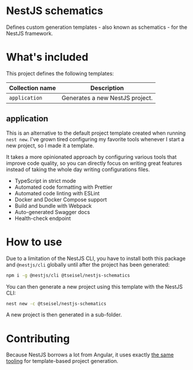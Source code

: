 # NestJS schematics

Defines custom generation templates - also known as schematics - for the NestJS framework.

# What's included

This project defines the following templates:

| Collection name | Description                     |
| --------------- | ------------------------------- |
| `application`   | Generates a new NestJS project. |

## application

This is an alternative to the default project template created when running `nest new`.
I've grown tired configuring my favorite tools whenever I start a new project, so I made it a template.

It takes a more opinionated approach by configuring various tools that improve code quality, so you can directly focus on writing great features instead of taking the whole day writing configurations files.

- TypeScript in strict mode
- Automated code formatting with Prettier
- Automated code linting with ESLint
- Docker and Docker Compose support
- Build and bundle with Webpack
- Auto-generated Swagger docs
- Health-check endpoint

# How to use

Due to a limitation of the NestJS CLI, you have to install both this package and `@nestjs/cli` globally until after the project has been generated:

```sh
npm i -g @nestjs/cli @tseisel/nestjs-schematics
```

You can then generate a new project using this template with the NestJS CLI:

```sh
nest new -c @tseisel/nestjs-schematics
```

A new project is then generated in a sub-folder.

# Contributing

Because NestJS borrows a lot from Angular, it uses exactly [the same tooling](https://angular.io/guide/schematics-authoring) for template-based project generation.
